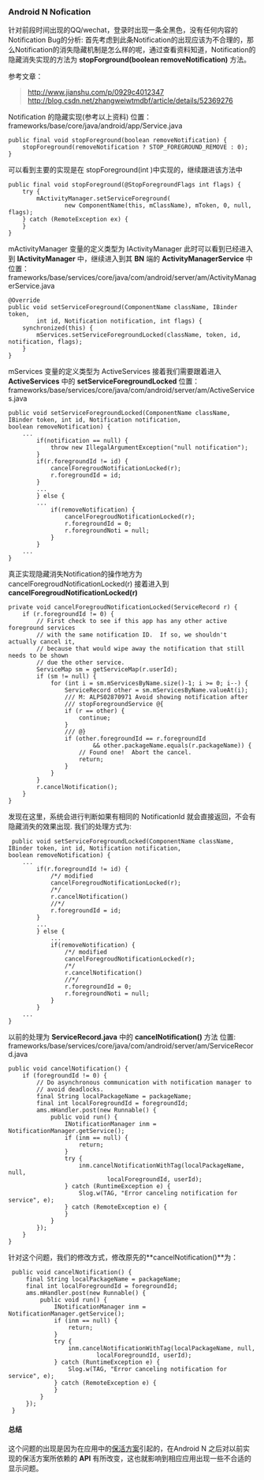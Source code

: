 ### Android N Nofication

针对前段时间出现的QQ/wechat，登录时出现一条全黑色，没有任何内容的Notification Bug的分析:
首先考虑到此条Notification的出现应该为不合理的，那么Notification的消失隐藏机制是怎么样的呢，通过查看资料知道，Notification的隐藏消失实现的方法为 **stopForground(boolean removeNotification)** 方法。


参考文章：
>http://www.jianshu.com/p/0929c4012347
>http://blog.csdn.net/zhangweiwtmdbf/article/details/52369276

Notification 的隐藏实现(参考以上资料)
位置：frameworks/base/core/java/android/app/Service.java

    public final void stopForeground(boolean removeNotification) {
        stopForeground(removeNotification ? STOP_FOREGROUND_REMOVE : 0);
    }

可以看到主要的实现是在 stopForeground(int )中实现的，继续跟进该方法中

    public final void stopForeground(@StopForegroundFlags int flags) {
        try {
            mActivityManager.setServiceForeground(
                    new ComponentName(this, mClassName), mToken, 0, null, flags);
        } catch (RemoteException ex) {
        }
    }

mActivityManager 变量的定义类型为 IActivityManager
此时可以看到已经进入到 **IActivityManager** 中，继续进入到其 **BN** 端的 **ActivityManagerService** 中
位置：frameworks/base/services/core/java/com/android/server/am/ActivityManagerService.java

    @Override
    public void setServiceForeground(ComponentName className, IBinder token,
            int id, Notification notification, int flags) {
        synchronized(this) {
            mServices.setServiceForegroundLocked(className, token, id, notification, flags);
        }
    }

mServices 变量的定义类型为 ActiveServices
接着我们需要跟着进入 **ActiveServices** 中的 **setServiceForegroundLocked**
位置：frameworks/base/services/core/java/com/android/server/am/ActiveServices.java

    public void setServiceForegroundLocked(ComponentName className, IBinder token, int id, Notification notification,                 boolean removeNotification) {
        ...
            if(notification == null) {
                throw new IllegalArgumentException("null notification");
            }
            if(r.foregroundId != id) {
                cancelForegroudNotificationLocked(r);
                r.foregroundId = id;
            }
            ...
            } else {
            ...
                if(removeNotification) {
                    cancelForegroudNotificationLocked(r);
                    r.foregroundId = 0;
                    r.foregroundNoti = null;
                }
            }
        ...
    }

真正实现隐藏消失Notification的操作地方为 cancelForegroudNotificationLocked(r)
接着进入到**cancelForegroudNotificationLocked(r)**

    private void cancelForegroudNotificationLocked(ServiceRecord r) {
        if (r.foregroundId != 0) {
            // First check to see if this app has any other active foreground services
            // with the same notification ID.  If so, we shouldn't actually cancel it,
            // because that would wipe away the notification that still needs to be shown
            // due the other service.
            ServiceMap sm = getServiceMap(r.userId);
            if (sm != null) {
                for (int i = sm.mServicesByName.size()-1; i >= 0; i--) {
                    ServiceRecord other = sm.mServicesByName.valueAt(i);
                    /// M: ALPS02870971 Avoid showing notification after
                    /// stopForegroundService @{
                    if (r == other) {
                        continue;
                    }
                    /// @}
                    if (other.foregroundId == r.foregroundId
                            && other.packageName.equals(r.packageName)) {
                        // Found one!  Abort the cancel.
                        return;
                    }
                }
            }
            r.cancelNotification();
        }
    }

发现在这里，系统会进行判断如果有相同的 NotificationId 就会直接返回，不会有隐藏消失的效果出现.
我们的处理方式为:

     public void setServiceForegroundLocked(ComponentName className, IBinder token, int id, Notification notification,                 boolean removeNotification) {
        ...
            if(r.foregroundId != id) {
                /*/ modified
                cancelForegroudNotificationLocked(r);
                /*/
                r.cancelNotification()
                //*/
                r.foregroundId = id;
            }
            ...
            } else {
                ...
                if(removeNotification) {
                    /*/ modified
                    cancelForegroudNotificationLocked(r);
                    /*/
                    r.cancelNotification()
                    //*/
                    r.foregroundId = 0;
                    r.foregroundNoti = null;
                }
            }
        ...
    }

以前的处理为 **ServiceRecord.java** 中的 **cancelNotification()** 方法
位置: frameworks/base/services/core/java/com/android/server/am/ServiceRecord.java

    public void cancelNotification() {
        if (foregroundId != 0) {
            // Do asynchronous communication with notification manager to
            // avoid deadlocks.
            final String localPackageName = packageName;
            final int localForegroundId = foregroundId;
            ams.mHandler.post(new Runnable() {
                public void run() {
                    INotificationManager inm = NotificationManager.getService();
                    if (inm == null) {
                        return;
                    }
                    try {
                        inm.cancelNotificationWithTag(localPackageName, null,
                                localForegroundId, userId);
                    } catch (RuntimeException e) {
                        Slog.w(TAG, "Error canceling notification for service", e);
                    } catch (RemoteException e) {
                    }
                }
            });
        }
    }

针对这个问题，我们的修改方式，修改原先的**cancelNotification()**为：

     public void cancelNotification() {
         final String localPackageName = packageName;
         final int localForegroundId = foregroundId;
         ams.mHandler.post(new Runnable() {
             public void run() {
                 INotificationManager inm = NotificationManager.getService();
                 if (inm == null) {
                     return;
                 }
                 try {
                     inm.cancelNotificationWithTag(localPackageName, null,
                             localForegroundId, userId);
                 } catch (RuntimeException e) {
                     Slog.w(TAG, "Error canceling notification for service", e);
                 } catch (RemoteException e) {
                 }
             }
         });
     }


#### 总结
这个问题的出现是因为在应用中的[保活方案](http://blog.csdn.net/zhangweiwtmdbf/article/details/52369276)引起的，在Android N 之后对以前实现的保活方案所依赖的 **API** 有所改变，这也就影响到相应应用出现一些不合适的显示问题。











